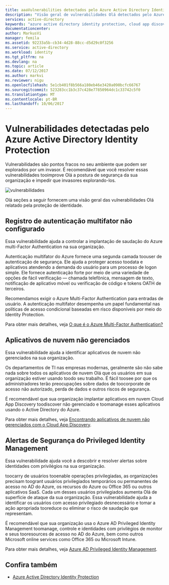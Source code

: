 ```yaml
---
title: aaaVulnerabilities detectados pelo Azure Active Directory Identity Protection | Microsoft Docs
description: "Visão geral de vulnerabilidades Olá detectados pelo Azure Active Directory Identity Protection."
services: active-directory
keywords: "azure active directory identity protection, cloud app discovery, gerenciamento de aplicativos, segurança, risco, nível de risco, vulnerabilidade, política de segurança"
documentationcenter: 
author: MarkusVi
manager: femila
ms.assetid: 92233a5b-cb34-4d28-88cc-d5d29c0f3256
ms.service: active-directory
ms.workload: identity
ms.tgt_pltfrm: na
ms.devlang: na
ms.topic: article
ms.date: 07/12/2017
ms.author: markvi
ms.reviewer: nigu
ms.openlocfilehash: 5e1cb401f8b566a180eb46e3420a090bcfc66767
ms.sourcegitcommit: 523283cc1b3c37c428e77850964dc1c33742c5f0
ms.translationtype: MT
ms.contentlocale: pt-BR
ms.lasthandoff: 10/06/2017
---
```

# <a name="vulnerabilities-detected-by-azure-active-directory-identity-protection"></a>Vulnerabilidades detectadas pelo Azure Active Directory Identity Protection
Vulnerabilidades são pontos fracos no seu ambiente que podem ser explorados por um invasor. É recomendável que você resolver essas vulnerabilidades tooimprove Olá a postura de segurança da sua organização e impedir que invasores explorando-los.


![vulnerabilidades](./media/active-directory-identityprotection-vulnerabilities/101.png "vulnerabilidades")



Olá seções a seguir fornecem uma visão geral das vulnerabilidades Olá relatado pela proteção de identidade.

## <a name="multi-factor-authentication-registration-not-configured"></a>Registro de autenticação multifator não configurado
Essa vulnerabilidade ajuda a controlar a implantação de saudação do Azure multi-Factor Authentication na sua organização. 

Autenticação multifator do Azure fornece uma segunda camada toouser de autenticação de segurança. Ele ajuda a proteger acesso toodata e aplicativos atendendo a demanda do usuário para um processo de logon simple. Ele fornece autenticação forte por meio de uma variedade de opções de fácil verificação — chamada telefônica, mensagem de texto, notificação de aplicativo móvel ou verificação de código e tokens OATH de terceiros.

Recomendamos exigir o Azure Multi-Factor Authentication para entradas de usuário. A autenticação multifator desempenha um papel fundamental nas políticas de acesso condicional baseadas em risco disponíveis por meio do Identity Protection.

Para obter mais detalhes, veja [O que é o Azure Multi-Factor Authentication?](../multi-factor-authentication/multi-factor-authentication.md)

## <a name="unmanaged-cloud-apps"></a>Aplicativos de nuvem não gerenciados
Essa vulnerabilidade ajuda a identificar aplicativos de nuvem não gerenciados na sua organização.

Os departamentos de TI nas empresas modernas, geralmente são não sabe nada sobre todos os aplicativos de nuvem Olá que os usuários em sua organização estiver usando toodo seu trabalho. É fácil toosee por que os administradores terão preocupações sobre dados de toocorporate de acesso não autorizado, perda de dados e outros riscos de segurança. 

É recomendável que sua organização implantar aplicativos em nuvem Cloud App Discovery toodiscover não gerenciado e toomanage esses aplicativos usando o Active Directory do Azure.

Para obter mais detalhes, veja [Encontrando aplicativos de nuvem não gerenciados com o Cloud App Discovery](active-directory-cloudappdiscovery-whatis.md).

## <a name="security-alerts-from-privileged-identity-management"></a>Alertas de Segurança do Privileged Identity Management
Essa vulnerabilidade ajuda você a descobrir e resolver alertas sobre identidades com privilégios na sua organização.  

toocarry de usuários tooenable operações privilegiadas, as organizações precisam toogrant usuários privilegiados temporários ou permanentes de acesso no AD do Azure, os recursos do Azure ou Office 365 ou outros aplicativos SaaS. Cada um desses usuários privilegiados aumenta Olá de superfície de ataque da sua organização. Essa vulnerabilidade ajuda a identificar os usuários com acesso privilegiado desnecessário e tomar a ação apropriada tooreduce ou eliminar o risco de saudação que representam. 

É recomendável que sua organização usa o Azure AD Privileged Identity Management toomanage, controle e identidades com privilégios de monitor e seus tooresources de acesso no AD do Azure, bem como outros Microsoft online services como Office 365 ou Microsoft Intune.

Para obter mais detalhes, veja [Azure AD Privileged Identity Management](active-directory-privileged-identity-management-configure.md). 

## <a name="see-also"></a>Confira também
* [Azure Active Directory Identity Protection](active-directory-identityprotection.md)

